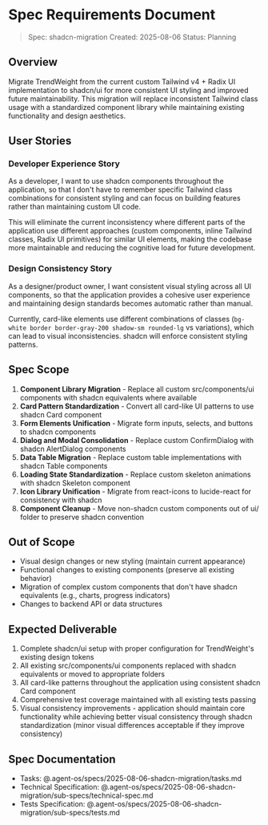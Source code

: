 # Spec Requirements Document

> Spec: shadcn-migration
> Created: 2025-08-06
> Status: Planning

## Overview

Migrate TrendWeight from the current custom Tailwind v4 + Radix UI implementation to shadcn/ui for more consistent UI styling and improved future maintainability. This migration will replace inconsistent Tailwind class usage with a standardized component library while maintaining existing functionality and design aesthetics.

## User Stories

### Developer Experience Story

As a developer, I want to use shadcn components throughout the application, so that I don't have to remember specific Tailwind class combinations for consistent styling and can focus on building features rather than maintaining custom UI code.

This will eliminate the current inconsistency where different parts of the application use different approaches (custom components, inline Tailwind classes, Radix UI primitives) for similar UI elements, making the codebase more maintainable and reducing the cognitive load for future development.

### Design Consistency Story

As a designer/product owner, I want consistent visual styling across all UI components, so that the application provides a cohesive user experience and maintaining design standards becomes automatic rather than manual.

Currently, card-like elements use different combinations of classes (`bg-white border border-gray-200 shadow-sm rounded-lg` vs variations), which can lead to visual inconsistencies. shadcn will enforce consistent styling patterns.

## Spec Scope

1. **Component Library Migration** - Replace all custom src/components/ui components with shadcn equivalents where available
2. **Card Pattern Standardization** - Convert all card-like UI patterns to use shadcn Card component
3. **Form Elements Unification** - Migrate form inputs, selects, and buttons to shadcn components  
4. **Dialog and Modal Consolidation** - Replace custom ConfirmDialog with shadcn AlertDialog components
5. **Data Table Migration** - Replace custom table implementations with shadcn Table components
6. **Loading State Standardization** - Replace custom skeleton animations with shadcn Skeleton component
7. **Icon Library Unification** - Migrate from react-icons to lucide-react for consistency with shadcn
8. **Component Cleanup** - Move non-shadcn custom components out of ui/ folder to preserve shadcn convention

## Out of Scope

- Visual design changes or new styling (maintain current appearance)
- Functional changes to existing components (preserve all existing behavior)
- Migration of complex custom components that don't have shadcn equivalents (e.g., charts, progress indicators)
- Changes to backend API or data structures

## Expected Deliverable

1. Complete shadcn/ui setup with proper configuration for TrendWeight's existing design tokens
2. All existing src/components/ui components replaced with shadcn equivalents or moved to appropriate folders
3. All card-like patterns throughout the application using consistent shadcn Card component
4. Comprehensive test coverage maintained with all existing tests passing
5. Visual consistency improvements - application should maintain core functionality while achieving better visual consistency through shadcn standardization (minor visual differences acceptable if they improve consistency)

## Spec Documentation

- Tasks: @.agent-os/specs/2025-08-06-shadcn-migration/tasks.md
- Technical Specification: @.agent-os/specs/2025-08-06-shadcn-migration/sub-specs/technical-spec.md
- Tests Specification: @.agent-os/specs/2025-08-06-shadcn-migration/sub-specs/tests.md